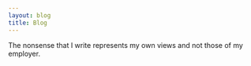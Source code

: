 ```yaml
---
layout: blog 
title: Blog
---
```


The nonsense that I write represents my own views and not those of my employer. 